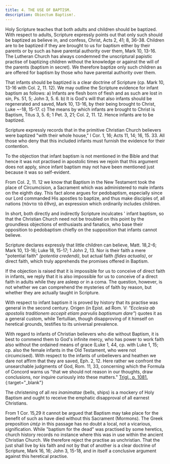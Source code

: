```yaml
---
title: 4. THE USE OF BAPTISM.
description: Obiectum Baptism!.
---
```


Holy Scripture teaches that both adults and children should be baptized. With respect to adults, Scripture expressly points out that only such should be baptized as believe in, and confess, Christ, Acts 2, 41; 8, 36-38. Children are to be baptized if they are brought to us for baptism either by their parents or by such as have parental authority over them, Mark 10, 13-16. The Lutheran Church has always condemned the unscriptural papistic practise of baptizing children without the knowledge or against the will of the parents (baptism in secret). We therefore baptize only such children as are offered for baptism by those who have parental authority over them.

That infants should be baptized is a clear doctrine of Scripture (cp. Mark 10, 13-16 with Col. 2, 11. 12). We may outline the Scripture evidence for infant baptism as follows: a) Infants are flesh born of flesh and as such are lost in sin, Ps. 51, 5; John 3, 5. 6. b) It is God's will that also infants should be regenerated and saved, Mark 10, 13-16, by their being brought to Christ, Luke ~-18, 15-17. c) The means by which infants are brought to Christ is Baptism, Titus 3, 5. 6; 1 Pet. 3, 21; Col. 2, 11. 12. Hence infants are to be baptized.

Scripture expressly records that in the primitive Christian Church believers were baptized "with their whole house," l Cor. 1, 16; Acts 11, 14; 16, 15. 33. All those who deny that this included infants must furnish the evidence for their contention.

To the objection that infant baptism is not mentioned in the Bible and that hence it was not practised in apostolic times we rejoin that this argument does not apply, since infant baptism may not have been mentioned just because it was so self-evident.

From Col. 2, 11. 12 we know that Baptism in the New Testament took the place of Circumcision, a Sacrament which was administered to male infants on the eighth day. This fact alone argues for pedobaptism, especially since our Lord commanded His apostles to baptize, and thus make disciples of, all nations (πάντα τὰ ἔθνη), an expression which ordinarily includes children.

In short, both directly and indirectly Scripture inculcates ' infant baptism, so that the Christian Church need not be troubled on this point by the groundless objections of enthusiasts and fanatics, who base their opposition to pedobaptism chiefly on the supposition that infants cannot believe.

Scripture declares expressly that little children can believe, Matt. 18,2-6; Mark 10, 13-16; Luke 18, 15-17; 1 John 2, 13. Nor is their faith a mere "potential faith" _(potentia credendi)_, but actual faith _(fides actualis)_, or direct faith, which truly apprehends the promises offered in Baptism.

If the objection is raised that it is impossible for us to conceive of direct faith in infants, we reply that it is also impossible for us to conceive of a direct faith in adults while they are asleep or in a coma. The question, however, is not whether we can comprehend the mysteries of faith by reason, but whether they are actually taught in Scripture.

With respect to infant baptism it is proved by history that its practise was general in the second century. Origen (in Epist. ad Rom. V: _"Ecclesia ab apostolis traditionem accepit etiam parvulis baptismum dare"_) quotes it as a general custom, while Tertullian, though disapproving of it himself on heretical grounds, testifies to its universal prevalence.

With regard to infants of Christian believers who die without Baptism, it is best to commend them to God's infinite mercy, who has power to work faith also without the ordained means of grace (Luke 1, 44, cp. with Luke 1, 15; cp. also the female infants in the Old Testament, who were not circumcised). With respect to the infants of unbelievers and heathen we dare not affirm that they are saved, Eph. 2, 12. Here rather we confront the unsearchable judgments of God, Rom. 11, 33, concerning which the Formula of Concord warns us "that we should not reason in our thoughts, draw conclusions, nor inquire curiously into these matters." [Trigl., p. 1081.](https://archive.org/details/concordiatriglot0000vari/page/1080/mode/2up){:target="_blank"}

The christening of all _res inanimatae_ (bells, ships) is a mockery of Holy Baptism and ought to receive the emphatic disapproval of all earnest Christians.

From 1 Cor. 15,29 it cannot be argued that Baptism may take place for the benefit of such as have died without this Sacrament (Mormons). The Greek preposition _ὑπέρ_ in this passage has no doubt a local, not a vicarious, signification. While "baptism for the dead" was practised by some heretics, church history records no instance where this was in use within the ancient Christian Church. We therefore reject the practise as unchristian. That the just shall live by kis faith and not by that of another is a clear doctrine of Scripture, Mark 16, 16; John 3, 15-18, and in itself a conclusive argument against this heretical practise.